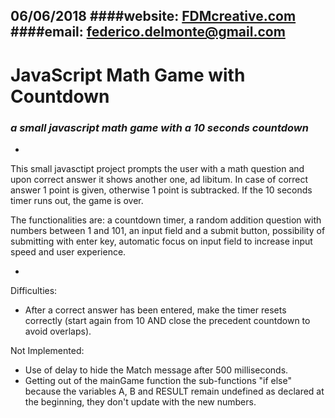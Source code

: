 06/06/2018
####website: [FDMcreative.com](http://www.fdmcreative.com) 
####email: [federico.delmonte@gmail.com](federico.delmonte@gmail.com)
---
# JavaScript Math Game with Countdown
### *a small javascript math game with a 10 seconds countdown*
-

This small javasctipt project prompts the user with a math question and upon correct answer it shows another one, ad libitum.
In case of correct answer 1 point is given, otherwise 1 point is subtracked.
If the 10 seconds timer runs out, the game is over.

The functionalities are: a countdown timer, a random addition question with numbers between 1 and 101, an input field and a submit button, possibility of submitting with enter key, automatic focus on input field to increase input speed and user experience.

-

Difficulties:

- After a correct answer has been entered, make the timer resets correctly (start again from 10 AND close the precedent countdown to avoid overlaps).

Not Implemented:

- Use of delay to hide the Match message after 500 milliseconds.
- Getting out of the mainGame function the sub-functions "if else" because the variables A, B and RESULT remain undefined as declared at the beginning, they don't update with the new numbers. 